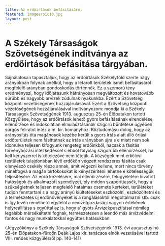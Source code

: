 ```yaml
---
title: Az erdőirtások befásitásáról
featured: images/pic10.jpg
layout: post
---
```


# **A Székely Társaságok Szövetségének indítványa az erdőirtások befásitása tárgyában.**
Sajnálatosan tapasztaljuk, hogy az erdöirtások Székelyföld szerte nagy arányokban folynak anélkül, hogy a letarolt területek ismét befásitásáról megfelelő arányban gondoskodás történnék. Ez a szomorú tény eredményezi, hogy időjárásunk hátrányosan megváltozott és hovatovább sürübb és nagyobb árvizek zúdulnak nyakunkba. Ezért a Szövetség központi vezetőségének hozzájárulásával. Ezért a Szövetség központi vezetőségének hozzájárulásával indítványozom: mondja ki a Székely Társaságok Szövetségének 1913. augusztus 25-én Élőpatakon tartott Közgyűlése, hogy az erdőirtások lehető gyors befásításának elrendelése, ellenőrzése és indokolatlan elmulasztásának szigorú büntetése ügyében sürgős feliratot intéz a m. kir. kományhoz. Köztudomásu dolog, hogy az arányosítás óta magánosok kezébe került s gyors írtás alatt álló óriási erdőterületek nem fásittatnak az irtás arányában újra s e miatt nem sok idomulva teljesen kifogyunk rengeteg erdőinkből, hacsak a fásitás törvényhozási intézkedéssel s ebből folyólag szigorúbb ellenőrzéssel, ha kell kényszerrel is kötelezővé nem tétetik. A községek mint erkölcsi testületek tulajdonában lévő erdőkön végzett rendszeres fásitás csak elenyésző csekély része annak, amit végezni kellene, mert nincs törvény minélfogva a magán birtokosokat is kényszeríteni lehetne e kötelességük teljesítésére. Az erdő kezelésére, mai ellenőrzésére, felügyeletére hivatott hatóságok és alkalmazott személyzet, oly módon szaporíttassék, hogy a szükségletnek teljesen megfelelő hatalmas csemete kerteket, terüléteket tudjon fenntartani s a nagy arányú kiültetéseket eszközölni, eszközöltetni és a természetes új erdönövényeket is a rongálásoktól megoltalmazni stb. csak is így levén remélhető egyfelől a nemzetgazdasági vagyon értékének helyreállítása s egyúttal az is, hogy a' gyots Árvizekpusztításai némileg legalább mérsékeltetni fognak, természetesen a leendő más árvízvédelmi fontos és nagy munkálatokkal együttes hatásukban.

(Jegyzőkönyv a Székely Társaságok Szövetségének 1913. évi augusztus hó 25-én Előpatakon-fűrdőn Deák Lajos kir. tanácsos elnök vezetésével tartott VIII. rendes közgyűlésről pp. 140-141)
